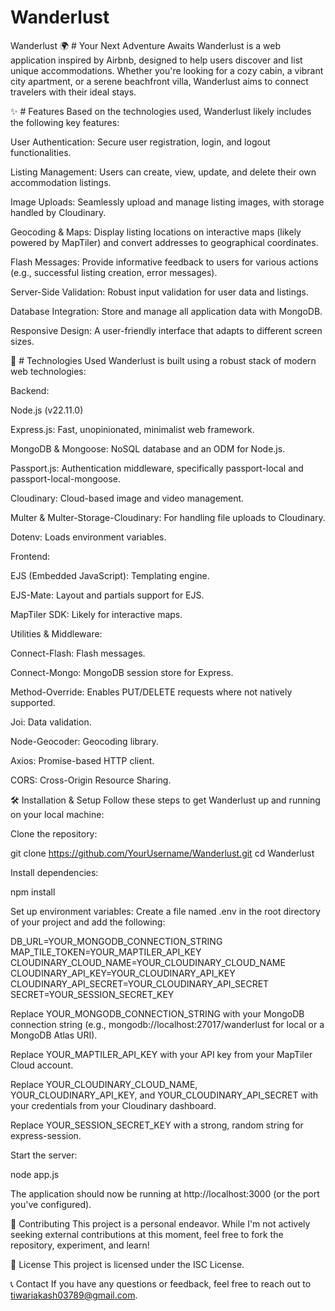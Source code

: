 # Wanderlust

Wanderlust
🌍 # Your Next Adventure Awaits
Wanderlust is a web application inspired by Airbnb, designed to help users discover and list unique accommodations. Whether you're looking for a cozy cabin, a vibrant city apartment, or a serene beachfront villa, Wanderlust aims to connect travelers with their ideal stays.

✨  # Features
Based on the technologies used, Wanderlust likely includes the following key features:

User Authentication: Secure user registration, login, and logout functionalities.

Listing Management: Users can create, view, update, and delete their own accommodation listings.

Image Uploads: Seamlessly upload and manage listing images, with storage handled by Cloudinary.

Geocoding & Maps: Display listing locations on interactive maps (likely powered by MapTiler) and convert addresses to geographical coordinates.

Flash Messages: Provide informative feedback to users for various actions (e.g., successful listing creation, error messages).

Server-Side Validation: Robust input validation for user data and listings.

Database Integration: Store and manage all application data with MongoDB.

Responsive Design: A user-friendly interface that adapts to different screen sizes.

🚀  # Technologies Used
Wanderlust is built using a robust stack of modern web technologies:

Backend:

Node.js (v22.11.0)

Express.js: Fast, unopinionated, minimalist web framework.

MongoDB & Mongoose: NoSQL database and an ODM for Node.js.

Passport.js: Authentication middleware, specifically passport-local and passport-local-mongoose.

Cloudinary: Cloud-based image and video management.

Multer & Multer-Storage-Cloudinary: For handling file uploads to Cloudinary.

Dotenv: Loads environment variables.

Frontend:

EJS (Embedded JavaScript): Templating engine.

EJS-Mate: Layout and partials support for EJS.

MapTiler SDK: Likely for interactive maps.

Utilities & Middleware:

Connect-Flash: Flash messages.

Connect-Mongo: MongoDB session store for Express.

Method-Override: Enables PUT/DELETE requests where not natively supported.

Joi: Data validation.

Node-Geocoder: Geocoding library.

Axios: Promise-based HTTP client.

CORS: Cross-Origin Resource Sharing.

🛠️ Installation & Setup
Follow these steps to get Wanderlust up and running on your local machine:

Clone the repository:

git clone https://github.com/YourUsername/Wanderlust.git
cd Wanderlust

Install dependencies:

npm install

Set up environment variables:
Create a file named .env in the root directory of your project and add the following:

DB_URL=YOUR_MONGODB_CONNECTION_STRING
MAP_TILE_TOKEN=YOUR_MAPTILER_API_KEY
CLOUDINARY_CLOUD_NAME=YOUR_CLOUDINARY_CLOUD_NAME
CLOUDINARY_API_KEY=YOUR_CLOUDINARY_API_KEY
CLOUDINARY_API_SECRET=YOUR_CLOUDINARY_API_SECRET
SECRET=YOUR_SESSION_SECRET_KEY

Replace YOUR_MONGODB_CONNECTION_STRING with your MongoDB connection string (e.g., mongodb://localhost:27017/wanderlust for local or a MongoDB Atlas URI).

Replace YOUR_MAPTILER_API_KEY with your API key from your MapTiler Cloud account.

Replace YOUR_CLOUDINARY_CLOUD_NAME, YOUR_CLOUDINARY_API_KEY, and YOUR_CLOUDINARY_API_SECRET with your credentials from your Cloudinary dashboard.

Replace YOUR_SESSION_SECRET_KEY with a strong, random string for express-session.

Start the server:

node app.js

The application should now be running at http://localhost:3000 (or the port you've configured).

🤝 Contributing
This project is a personal endeavor. While I'm not actively seeking external contributions at this moment, feel free to fork the repository, experiment, and learn!

📄 License
This project is licensed under the ISC License.

📞 Contact
If you have any questions or feedback, feel free to reach out to tiwariakash03789@gmail.com.